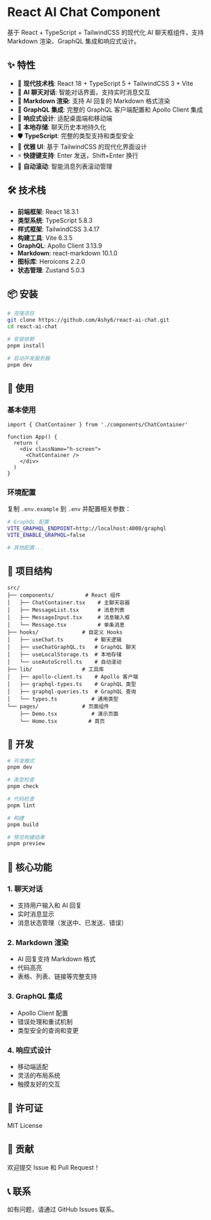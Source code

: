 # React AI Chat Component

基于 React + TypeScript + TailwindCSS 的现代化 AI 聊天框组件，支持 Markdown 渲染、GraphQL 集成和响应式设计。

## ✨ 特性

- 🚀 **现代技术栈**: React 18 + TypeScript 5 + TailwindCSS 3 + Vite
- 💬 **AI 聊天对话**: 智能对话界面，支持实时消息交互
- 📝 **Markdown 渲染**: 支持 AI 回复的 Markdown 格式渲染
- 🔗 **GraphQL 集成**: 完整的 GraphQL 客户端配置和 Apollo Client 集成
- 📱 **响应式设计**: 适配桌面端和移动端
- 💾 **本地存储**: 聊天历史本地持久化
- 🛡️ **TypeScript**: 完整的类型支持和类型安全
- 🎨 **优雅 UI**: 基于 TailwindCSS 的现代化界面设计
- ⚡ **快捷键支持**: Enter 发送，Shift+Enter 换行
- 🔄 **自动滚动**: 智能消息列表滚动管理

## 🛠️ 技术栈

- **前端框架**: React 18.3.1
- **类型系统**: TypeScript 5.8.3
- **样式框架**: TailwindCSS 3.4.17
- **构建工具**: Vite 6.3.5
- **GraphQL**: Apollo Client 3.13.9
- **Markdown**: react-markdown 10.1.0
- **图标库**: Heroicons 2.2.0
- **状态管理**: Zustand 5.0.3

## 📦 安装

```bash
# 克隆项目
git clone https://github.com/Ashy6/react-ai-chat.git
cd react-ai-chat

# 安装依赖
pnpm install

# 启动开发服务器
pnpm dev
```

## 🚀 使用

### 基本使用

```tsx
import { ChatContainer } from './components/ChatContainer'

function App() {
  return (
    <div className="h-screen">
      <ChatContainer />
    </div>
  )
}
```

### 环境配置

复制 `.env.example` 到 `.env` 并配置相关参数：

```bash
# GraphQL 配置
VITE_GRAPHQL_ENDPOINT=http://localhost:4000/graphql
VITE_ENABLE_GRAPHQL=false

# 其他配置...
```

## 📁 项目结构

```
src/
├── components/          # React 组件
│   ├── ChatContainer.tsx    # 主聊天容器
│   ├── MessageList.tsx      # 消息列表
│   ├── MessageInput.tsx     # 消息输入框
│   └── Message.tsx          # 单条消息
├── hooks/              # 自定义 Hooks
│   ├── useChat.ts          # 聊天逻辑
│   ├── useChatGraphQL.ts   # GraphQL 聊天
│   ├── useLocalStorage.ts  # 本地存储
│   └── useAutoScroll.ts    # 自动滚动
├── lib/                # 工具库
│   ├── apollo-client.ts    # Apollo 客户端
│   ├── graphql-types.ts    # GraphQL 类型
│   ├── graphql-queries.ts  # GraphQL 查询
│   └── types.ts           # 通用类型
└── pages/              # 页面组件
    ├── Demo.tsx           # 演示页面
    └── Home.tsx          # 首页
```

## 🔧 开发

```bash
# 开发模式
pnpm dev

# 类型检查
pnpm check

# 代码检查
pnpm lint

# 构建
pnpm build

# 预览构建结果
pnpm preview
```

## 🌟 核心功能

### 1. 聊天对话
- 支持用户输入和 AI 回复
- 实时消息显示
- 消息状态管理（发送中、已发送、错误）

### 2. Markdown 渲染
- AI 回复支持 Markdown 格式
- 代码高亮
- 表格、列表、链接等完整支持

### 3. GraphQL 集成
- Apollo Client 配置
- 错误处理和重试机制
- 类型安全的查询和变更

### 4. 响应式设计
- 移动端适配
- 灵活的布局系统
- 触摸友好的交互

## 📄 许可证

MIT License

## 🤝 贡献

欢迎提交 Issue 和 Pull Request！

## 📞 联系

如有问题，请通过 GitHub Issues 联系。
